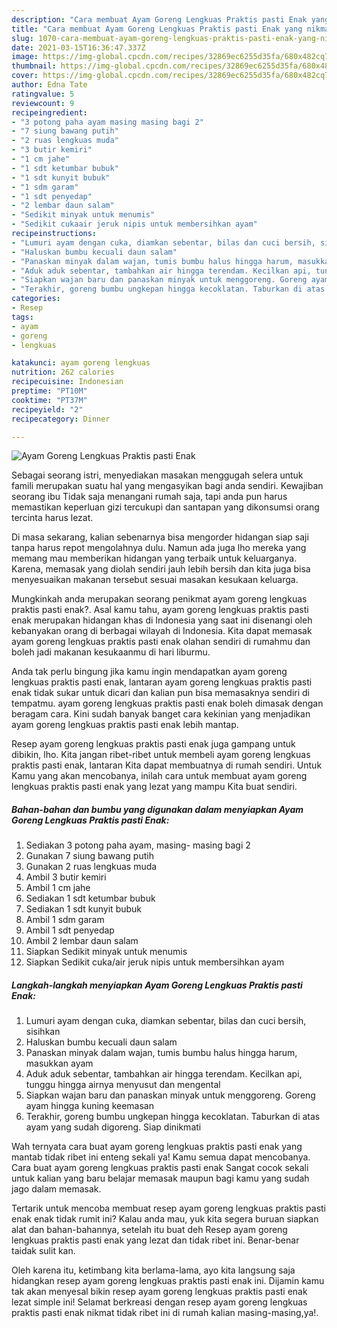 ```yaml
---
description: "Cara membuat Ayam Goreng Lengkuas Praktis pasti Enak yang nikmat dan Mudah Dibuat"
title: "Cara membuat Ayam Goreng Lengkuas Praktis pasti Enak yang nikmat dan Mudah Dibuat"
slug: 1070-cara-membuat-ayam-goreng-lengkuas-praktis-pasti-enak-yang-nikmat-dan-mudah-dibuat
date: 2021-03-15T16:36:47.337Z
image: https://img-global.cpcdn.com/recipes/32869ec6255d35fa/680x482cq70/ayam-goreng-lengkuas-praktis-pasti-enak-foto-resep-utama.jpg
thumbnail: https://img-global.cpcdn.com/recipes/32869ec6255d35fa/680x482cq70/ayam-goreng-lengkuas-praktis-pasti-enak-foto-resep-utama.jpg
cover: https://img-global.cpcdn.com/recipes/32869ec6255d35fa/680x482cq70/ayam-goreng-lengkuas-praktis-pasti-enak-foto-resep-utama.jpg
author: Edna Tate
ratingvalue: 5
reviewcount: 9
recipeingredient:
- "3 potong paha ayam masing masing bagi 2"
- "7 siung bawang putih"
- "2 ruas lengkuas muda"
- "3 butir kemiri"
- "1 cm jahe"
- "1 sdt ketumbar bubuk"
- "1 sdt kunyit bubuk"
- "1 sdm garam"
- "1 sdt penyedap"
- "2 lembar daun salam"
- "Sedikit minyak untuk menumis"
- "Sedikit cukaair jeruk nipis untuk membersihkan ayam"
recipeinstructions:
- "Lumuri ayam dengan cuka, diamkan sebentar, bilas dan cuci bersih, sisihkan"
- "Haluskan bumbu kecuali daun salam"
- "Panaskan minyak dalam wajan, tumis bumbu halus hingga harum, masukkan ayam"
- "Aduk aduk sebentar, tambahkan air hingga terendam. Kecilkan api, tunggu hingga airnya menyusut dan mengental"
- "Siapkan wajan baru dan panaskan minyak untuk menggoreng. Goreng ayam hingga kuning keemasan"
- "Terakhir, goreng bumbu ungkepan hingga kecoklatan. Taburkan di atas ayam yang sudah digoreng. Siap dinikmati"
categories:
- Resep
tags:
- ayam
- goreng
- lengkuas

katakunci: ayam goreng lengkuas 
nutrition: 262 calories
recipecuisine: Indonesian
preptime: "PT10M"
cooktime: "PT37M"
recipeyield: "2"
recipecategory: Dinner

---
```



![Ayam Goreng Lengkuas Praktis pasti Enak](https://img-global.cpcdn.com/recipes/32869ec6255d35fa/680x482cq70/ayam-goreng-lengkuas-praktis-pasti-enak-foto-resep-utama.jpg)

Sebagai seorang istri, menyediakan masakan menggugah selera untuk famili merupakan suatu hal yang mengasyikan bagi anda sendiri. Kewajiban seorang ibu Tidak saja menangani rumah saja, tapi anda pun harus memastikan keperluan gizi tercukupi dan santapan yang dikonsumsi orang tercinta harus lezat.

Di masa  sekarang, kalian sebenarnya bisa mengorder hidangan siap saji tanpa harus repot mengolahnya dulu. Namun ada juga lho mereka yang memang mau memberikan hidangan yang terbaik untuk keluarganya. Karena, memasak yang diolah sendiri jauh lebih bersih dan kita juga bisa menyesuaikan makanan tersebut sesuai masakan kesukaan keluarga. 



Mungkinkah anda merupakan seorang penikmat ayam goreng lengkuas praktis pasti enak?. Asal kamu tahu, ayam goreng lengkuas praktis pasti enak merupakan hidangan khas di Indonesia yang saat ini disenangi oleh kebanyakan orang di berbagai wilayah di Indonesia. Kita dapat memasak ayam goreng lengkuas praktis pasti enak olahan sendiri di rumahmu dan boleh jadi makanan kesukaanmu di hari liburmu.

Anda tak perlu bingung jika kamu ingin mendapatkan ayam goreng lengkuas praktis pasti enak, lantaran ayam goreng lengkuas praktis pasti enak tidak sukar untuk dicari dan kalian pun bisa memasaknya sendiri di tempatmu. ayam goreng lengkuas praktis pasti enak boleh dimasak dengan beragam cara. Kini sudah banyak banget cara kekinian yang menjadikan ayam goreng lengkuas praktis pasti enak lebih mantap.

Resep ayam goreng lengkuas praktis pasti enak juga gampang untuk dibikin, lho. Kita jangan ribet-ribet untuk membeli ayam goreng lengkuas praktis pasti enak, lantaran Kita dapat membuatnya di rumah sendiri. Untuk Kamu yang akan mencobanya, inilah cara untuk membuat ayam goreng lengkuas praktis pasti enak yang lezat yang mampu Kita buat sendiri.

<!--inarticleads1-->

##### Bahan-bahan dan bumbu yang digunakan dalam menyiapkan Ayam Goreng Lengkuas Praktis pasti Enak:

1. Sediakan 3 potong paha ayam, masing- masing bagi 2
1. Gunakan 7 siung bawang putih
1. Gunakan 2 ruas lengkuas muda
1. Ambil 3 butir kemiri
1. Ambil 1 cm jahe
1. Sediakan 1 sdt ketumbar bubuk
1. Sediakan 1 sdt kunyit bubuk
1. Ambil 1 sdm garam
1. Ambil 1 sdt penyedap
1. Ambil 2 lembar daun salam
1. Siapkan Sedikit minyak untuk menumis
1. Siapkan Sedikit cuka/air jeruk nipis untuk membersihkan ayam




<!--inarticleads2-->

##### Langkah-langkah menyiapkan Ayam Goreng Lengkuas Praktis pasti Enak:

1. Lumuri ayam dengan cuka, diamkan sebentar, bilas dan cuci bersih, sisihkan
1. Haluskan bumbu kecuali daun salam
1. Panaskan minyak dalam wajan, tumis bumbu halus hingga harum, masukkan ayam
1. Aduk aduk sebentar, tambahkan air hingga terendam. Kecilkan api, tunggu hingga airnya menyusut dan mengental
1. Siapkan wajan baru dan panaskan minyak untuk menggoreng. Goreng ayam hingga kuning keemasan
1. Terakhir, goreng bumbu ungkepan hingga kecoklatan. Taburkan di atas ayam yang sudah digoreng. Siap dinikmati




Wah ternyata cara buat ayam goreng lengkuas praktis pasti enak yang mantab tidak ribet ini enteng sekali ya! Kamu semua dapat mencobanya. Cara buat ayam goreng lengkuas praktis pasti enak Sangat cocok sekali untuk kalian yang baru belajar memasak maupun bagi kamu yang sudah jago dalam memasak.

Tertarik untuk mencoba membuat resep ayam goreng lengkuas praktis pasti enak enak tidak rumit ini? Kalau anda mau, yuk kita segera buruan siapkan alat dan bahan-bahannya, setelah itu buat deh Resep ayam goreng lengkuas praktis pasti enak yang lezat dan tidak ribet ini. Benar-benar taidak sulit kan. 

Oleh karena itu, ketimbang kita berlama-lama, ayo kita langsung saja hidangkan resep ayam goreng lengkuas praktis pasti enak ini. Dijamin kamu tak akan menyesal bikin resep ayam goreng lengkuas praktis pasti enak lezat simple ini! Selamat berkreasi dengan resep ayam goreng lengkuas praktis pasti enak nikmat tidak ribet ini di rumah kalian masing-masing,ya!.

